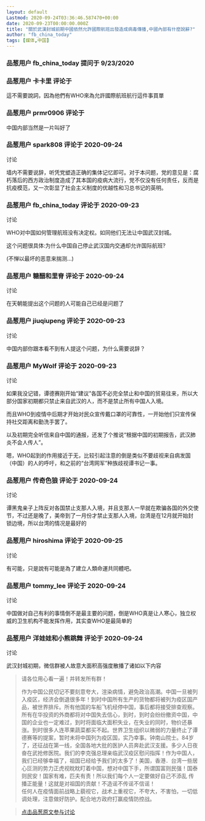 ```yaml
---
layout: default
Lastmod: 2020-09-24T03:36:46.587470+00:00
date: 2020-09-23T00:00:00.000Z
title: "關於武漢封城前期中國依然允許國際航班出發造成病毒傳播,中國內部有什麼說辭?"
author: "fb_china_today"
tags: [媒体,中国]
---
```



### 品葱用户 **fb_china_today** 提问于 9/23/2020
    

    
                

### 品葱用户 **卡卡里** 评论于 
        
這不需要說詞，因為他們有WHO來為允許國際航班航行這件事買單
        
                

### 品葱用户 **prmr0906** 评论于 
        
中国内部当然是一片叫好了
        
                

### 品葱用户 **spark808** 评论于 2020-09-24
讨论

        
墙内不需要说辞，听凭党塑造正确的集体记忆即可。对于本问题，党的意见是：腐朽落后的西方政治制度造成了其本国的疫病大流行，党不仅没有任何责任，反而是抗疫模范，又一次彰显了社会主义制度的优越性和习总书记的英明。
        
                

### 品葱用户 **fb_china_today** 评论于 2020-09-23
讨论

        
WHO对中国如何管理航班没有决定权。如同他们无法让中国武汉封城。  
  
这个问题很具体:为什么中国自己停止武汉国内交通却允许国际航班?  
  
(不惮以最坏的恶意来揣测...)
        
                

### 品葱用户 **糖醋和里脊** 评论于 2020-09-24
讨论

        
在天朝能提出这个问题的人可能自己已经是问题了
        
                

### 品葱用户 **jiuqiupeng** 评论于 2020-09-23
讨论

        
中国内部你跟本看不到有人提这个问题，为什么需要说辞？
        
                

### 品葱用户 **MyWolf** 评论于 2020-09-23
讨论

        
如果我没记错，谭德赛刚开始“建议”各国不必完全禁止和中国的贸易往来，所以大部分国家初期都只禁止来自武汉的人，而不是禁止所有中国人入境。  
  
而且WHO到疫情中后期才开始对民众宣传戴口罩的可靠性，一开始他们只宣传保持社交距离和勤洗手罢了。  
  
以及初期完全听信来自中国的通报，还发了个推说“根据中国的初期报告，武汉肺炎不会人传人”。  
  
嗯，WHO起到的作用接近于无，比较引起注意的倒是类似不要歧视来自病发国（中国）的人的呼吁，和之前的“台湾网军”种族歧视谭书记一事。
        
                

### 品葱用户 **传奇色狼** 评论于 2020-09-24
讨论

        
谭黑鬼亲子上阵反对各国禁止支那人入境，并且支那人一早就在欺骗各国的外交使节，不过还是晚了，美帝到了一月份才禁止支那人入境，台湾是在12月就开始封锁边境，所以台湾的情况是最好的
        
                

### 品葱用户 **hiroshima** 评论于 2020-09-25
讨论

        
有可能，只是說有可能是為了建立人類命運共同體吧。
        
                

### 品葱用户 **tommy_lee** 评论于 2020-09-24
讨论

        
中国做对自己有利的事情倒不是最主要的问题，倒是WHO真是让人寒心，独立权威的卫生机构不能发挥作用，其实查WHO是最简单的
        
                

### 品葱用户 **洋娃娃和小熊跳舞** 评论于 2020-09-24
讨论

        
武汉封城初期，微信群被人故意大面积高强度散播了诸如以下内容  
  

> 请各位用心看一遍！并转发所有群！  
>   
> 作为中国公民切记不要刻意夸大，渲染病情，避免政治高潮。中国一旦被列入疫区，经济会倒退很多年！到时中国所有生产的货物都将被列为疫区国产品，被世界排斥。所有他国的车船飞机经停中国，事后都将接受排查观察。所有在华投资的外商都将对中国失去信心，到时，到时会纷纷撤资中国，中国的企业也一定难过，到时将面临大面积失业，在失业的同时，物价还暴涨。到时很多人连苹果蔬菜都买不起。世界卫生组织以微弱的力量终止了谭德赛等的提案，暂时未将中国列为疫区国，实乃幸事。钟南山院士。84岁了，还征战在第一线，全国各地大批的医护人员奔赴武汉支援。多少人日夜奋在武抢修医院。我们的李克强总理亲临武汉疫区慰问指挥！作为中国人，我们已经够幸福了，祖国已经给予我们的太多了！美国，香港．台湾一些居心叵测的势力正虎视眈眈盯着中国，想对中国下手，所谓国富则民强！国泰则民安！国家有难，匹夫有责！所以我们每个人一定要做好自己不添乱 传播正能量！这就是对祖国的贡献！不造谣不传谣不信谣！  
> 任何人在疫情面前战略上藐视它，战术上重视它，不夸大，不害怕，一切低调处理，注意做好防护。配合地方政府打赢疫情防控战。
        
                





> [点击品葱原文参与讨论](https://pincong.rocks/question/31391)

